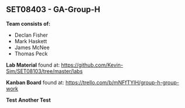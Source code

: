 ## SET08403 - GA-Group-H
**Team consists of:**
- Declan Fisher
- Mark Haskett
- James McNee
- Thomas Peck

**Lab Material** found at: https://github.com/Kevin-Sim/SET08103/tree/master/labs

**Kanban Board** found at: https://trello.com/b/mNFfTYlH/group-h-group-work

**Test**
**Another Test**
